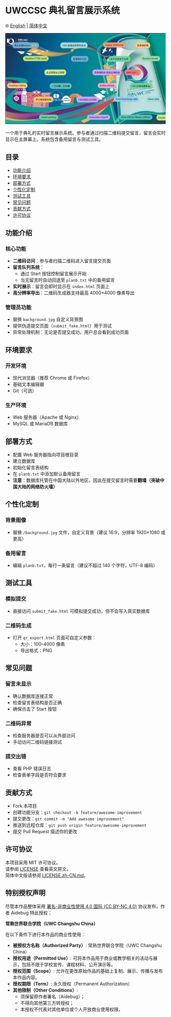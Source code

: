 # UWCCSC 典礼留言展示系统

🌐 [English](README.md) | [简体中文](README.zh-CN.md)

![预览](./demo.png)

一个用于典礼的实时留言展示系统。参与者通过扫描二维码提交留言，留言会实时显示在主屏幕上。系统包含备用留言与测试工具。

## 目录
- [功能介绍](#功能介绍)
- [环境要求](#环境要求)
- [部署方式](#部署方式)
- [个性化定制](#个性化定制)
- [测试工具](#测试工具)
- [常见问题](#常见问题)
- [贡献方式](#贡献方式)
- [许可协议](#许可协议)


## 功能介绍

### 核心功能
- **二维码访问**：参与者扫描二维码进入留言提交页面
- **留言队列系统**：
  - 通过 Start 按钮控制留言展示开始
  - 当无留言时自动回退至 `planb.txt` 中的备用留言
- **实时展示**：留言会即时显示在 `index.html` 页面上
- **高分辨率导出**：二维码生成器支持最高 4000×4000 像素导出

### 管理员功能
- 替换 `background.jpg` 自定义背景图
- 提供伪造提交页面（`submit_fake.html`）用于测试
- 异常处理机制：无论是否提交成功，用户总会看到成功页面

## 环境要求

### 开发环境
- 现代浏览器（推荐 Chrome 或 Firefox）
- 基础文本编辑器
- Git（可选）

### 生产环境
- Web 服务器（Apache 或 Nginx）
- MySQL 或 MariaDB 数据库

## 部署方式

- 配置 Web 服务器指向项目根目录
- 建立数据库
- 初始化留言表结构
- 在 `planb.txt` 中添加默认备用留言
- **注意**：数据库托管在中国大陆以外地区，因此在提交留言时需要**翻墙（突破中国大陆的网络防火墙）**

## 个性化定制

### 背景图像
- 替换 `/background.jpg` 文件，自定义背景（建议 16:9，分辨率 1920×1080 或更高）

### 备用留言
- 编辑 `planb.txt`，每行一条留言（建议不超过 140 个字符，UTF-8 编码）

## 测试工具

### 模拟提交
- 直接访问 `submit_fake.html` 可模拟提交成功，但不会写入真实数据库

### 二维码生成
- 打开 `qr_export.html` 页面可自定义参数：
  - 大小：100–4000 像素  
  - 导出格式：PNG

## 常见问题

### 留言未显示
- 确认数据库连接正常  
- 检查留言表结构是否正确  
- 确保点击了 Start 按钮

### 二维码异常
- 检查服务器是否可以从外部访问  
- 手动访问二维码链接测试

### 提交出错
- 查看 PHP 错误日志  
- 检查表单字段是否符合要求

## 贡献方式
- Fork 本项目  
- 创建功能分支：`git checkout -b feature/awesome-improvement`  
- 提交更改：`git commit -m "Add awesome improvement"`  
- 推送到远程仓库：`git push origin feature/awesome-improvement`  
- 提交 Pull Request 描述你的更改  

## 许可协议
本项目采用 MIT 许可协议。  
请参阅 [LICENSE](./LICENSE) 查看英文原文。  
简体中文版请参阅 [LICENSE.zh-CN.md](./LICENSE.zh-CN.md)。

## 特别授权声明

尽管本作品整体采用 [署名-非商业性使用 4.0 国际 (CC BY-NC 4.0)](https://creativecommons.org/licenses/by-nc/4.0/deed.zh) 协议发布，作者 Aidebug 特此授权：

**常熟世界联合学院（UWC Changshu China）**

在以下条件下进行本作品的商业性使用：

- **被授权方名称（Authorized Party）**: 常熟世界联合学院（UWC Changshu China）
- **授权用途（Permitted Use）**: 可将本作品用于商业或教学相关的活动与展示，包括不限于学校宣传、课程材料、公开演示等。
- **授权范围（Scope）**: 允许在更改原始作品的基础上复制、展示、传播与发布本作品内容。
- **授权期限（Term）**: 永久授权（Permanent Authorization）
- **其他限制（Other Conditions）**: 
  - 须保留原作者署名（Aidebug）；
  - 不得向其他第三方转授权；
  - 本授权不代表对其他单位或个人开放商业使用权限。
